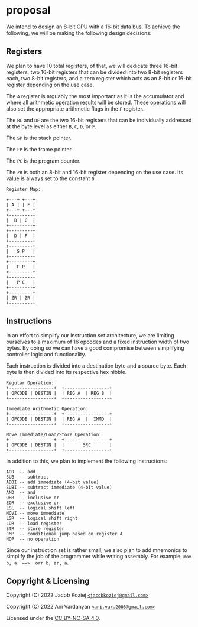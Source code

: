 # proposal

We intend to design an 8-bit CPU with a 16-bit data bus.  To achieve the
following, we will be making the following design decisions:


## Registers

We plan to have 10 total registers, of that, we will dedicate three
16-bit registers, two 16-bit registers that can be divided into two
8-bit registers each, two 8-bit registers, and a zero register which
acts as an 8-bit or 16-bit register depending on the use case.

The `A` register is arguably the most important as it is the accumulator
and where all arithmetic operation results will be stored.  These
operations will also set the appropriate arithmetic flags in the `F`
register.

The `BC` and `DF` are the two 16-bit registers that can be individually
addressed at the byte level as either `B`, `C`, `D`, or `F`.

The `SP` is the stack pointer.

The `FP` is the frame pointer.

The `PC` is the program counter.

The `ZR` is both an 8-bit and 16-bit register depending on the use case.
Its value is always set to the constant `0`.

```
Register Map:

+---+ +---+
| A | | F |
+---+ +---+
+---------+
|  B | C  |
+---------+
+---------+
|  D | F  |
+---------+
+---------+
|   S P   |
+---------+
+---------+
|   F P   |
+---------+
+---------+
|   P C   |
+---------+
+---------+
| ZR | ZR |
+---------+
```


## Instructions

In an effort to simplify our instruction set architecture, we are
limiting ourselves to a maximum of 16 opcodes and a fixed instruction
width of two bytes.  By doing so we can have a good compromise between
simplifying controller logic and functionality.

Each instruction is divided into a destination byte and a source byte.
Each byte is then divided into its respective hex nibble.

```
Regular Operation:
+-----------------+  +-----------------+
| OPCODE | DESTIN |  | REG A  | REG B  |
+-----------------+  +-----------------+

Immediate Arithmetic Operation:
+-----------------+  +-----------------+
| OPCODE | DESTIN |  | REG A  |  IMMD  |
+-----------------+  +-----------------+

Move Immediate/Load/Store Operation:
+-----------------+  +-----------------+
| OPCODE | DESTIN |  |       SRC       |
+-----------------+  +-----------------+
```

In addition to this, we plan to implement the following instructions:

```
ADD  -- add
SUB  -- subtract
ADDI -- add immediate (4-bit value)
SUBI -- subtract immediate (4-bit value)
AND  -- and
ORR  -- inclusive or
EOR  -- exclusive or
LSL  -- logical shift left
MOVI -- move immediate
LSR  -- logical shift right
LDR  -- load register
STR  -- store register
JMP  -- conditional jump based on register A
NOP  -- no operation
```

Since our instruction set is rather small, we also plan to add mnemonics
to simplify the job of the programmer while writing assembly. For
example, `mov b, a  ==>  orr b, zr, a`.


## Copyright & Licensing

Copyright (C) 2022  Jacob Koziej [`<jacobkoziej@gmail.com>`]

Copyright (C) 2022  Ani Vardanyan [`<ani.var.2003@gmail.com>`]

Licensed under the [CC BY-NC-SA 4.0].


[`<jacobkoziej@gmail.com>`]: mailto:jacobkoziej@gmail.com
[`<ani.var.2003@gmail.com>`]: mailto:ani.var.2003@gmail.com
[CC BY-NC-SA 4.0]: https://creativecommons.org/licenses/by-nc-sa/4.0/legalcode
